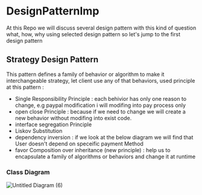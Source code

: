 # DesignPatternImp
At this Repo we will discuss several design pattern with this kind of question what, how, why using selected design pattern so let's jump to the first design pattern 

## Strategy Design Pattern
  This pattern defines a family of behavior or algorithm to make it interchangeable strategy, let client use any of that behaviors, used principle at this pattern :
  - Single Responsibility Principle : each behivior has only one reason to change, e.g paypal modification i will modifing into pay process only  
  - open close Principle : because if we need to change we will create a new behavior without modifing into exist code.
  - interface segregation Principle
  - Liskov Substitution
  - dependency inversion : if we look at the below diagram we will find that User doesn't depend on speceific payment Method 
  - favor Composition over inheritance (new principle) : help us to encapsulate a family of algorithms or behaviors and change it at runtime
  
  ### Class Diagram
  ![Untitled Diagram (6)](https://user-images.githubusercontent.com/62193989/221428559-1537e81e-4a8e-499a-8f5e-2d25bde78de8.jpg)
